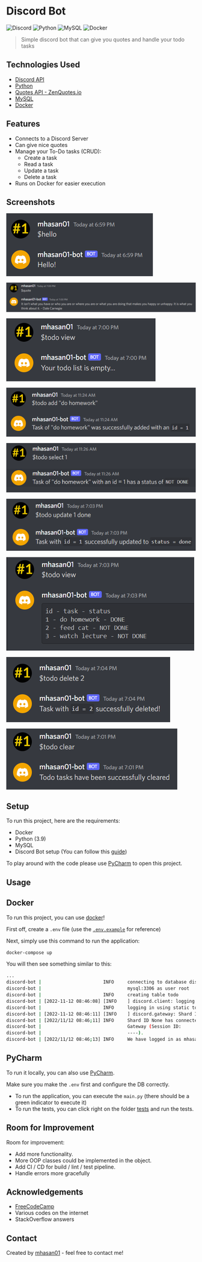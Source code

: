 # Discord Bot

![Discord](https://img.shields.io/badge/Discord-%235865F2.svg?style=for-the-badge&logo=discord&logoColor=white)
![Python](https://img.shields.io/badge/python-3670A0?style=for-the-badge&logo=python&logoColor=ffdd54)
![MySQL](https://img.shields.io/badge/mysql-%2300f.svg?style=for-the-badge&logo=mysql&logoColor=white)
![Docker](https://img.shields.io/badge/docker-%230db7ed.svg?style=for-the-badge&logo=docker&logoColor=white)


> Simple discord bot that can give you quotes and handle your todo tasks

## Technologies Used
- [Discord API](https://discord.com/developers)
- [Python](https://python.org/)
- [Quotes API - ZenQuotes.io](https://zenquotes.io/)
- [MySQL](https://www.mysql.com/)
- [Docker](https://www.docker.com/)

## Features
- Connects to a Discord Server
- Can give nice quotes
- Manage your To-Do tasks (CRUD):
  - Create a task
  - Read a task
  - Update a task
  - Delete a task
- Runs on Docker for easier execution

## Screenshots

![hello](./docs/images/hello.png)

![quote](./docs/images/quote.png)

![view-empty](./docs/images/view-empty.png)

![add](./docs/images/add.png)

![select](./docs/images/select.png)

![update](./docs/images/update.png)

![view](./docs/images/view.png)

![delete](./docs/images/delete.png)

![clear](./docs/images/clear.png)

## Setup

To run this project, here are the requirements:

- Docker
- Python (3.9)
- MySQL
- Discord Bot setup (You can follow this [guide](https://www.freecodecamp.org/news/create-a-discord-bot-with-python/))

To play around with the code please use [PyCharm](https://www.jetbrains.com/pycharm/) to open this project. 


## Usage

## Docker

To run this project, you can use [docker](https://www.docker.com/)!

First off, create a `.env` file (use the [`.env.example`](./.env.example) for reference)

Next, simply use this command to run the application:

```bash
docker-compose up
```

You will then see something similar to this:

```bash
...
discord-bot |                       INFO     connecting to database discord on        db.py:10
discord-bot |                                mysql:3306 as user root
discord-bot |                       INFO     creating table todo                      db.py:21
discord-bot | [2022-11-12 08:46:08] [INFO    ] discord.client: logging in using static token
discord-bot |                       INFO     logging in using static token       client.py:571
discord-bot | [2022-11-12 08:46:11] [INFO    ] discord.gateway: Shard ID None has connected to Gateway (Session ID: ---).
discord-bot | [2022/11/12 08:46;11] INFO     Shard ID None has connected to     gateway.py:560
discord-bot |                                Gateway (Session ID:
discord-bot |                                ----).
discord-bot | [2022/11/12 08:46;13] INFO     We have logged in as mhasan01-bot#--- main.py:15
```

## PyCharm

To run it locally, you can also use [PyCharm](https://www.jetbrains.com/pycharm/).

Make sure you make the `.env` first and configure the DB correctly.

- To run the application, you can execute the `main.py` (there should be a green indicator to execute it)
- To run the tests, you can click right on the folder [tests](./tests) and run the tests.

## Room for Improvement

Room for improvement:
- Add more functionality.
- More OOP classes could be implemented in the object.
- Add CI / CD for build / lint / test pipeline.
- Handle errors more gracefully

## Acknowledgements

- [FreeCodeCamp]([guide](https://www.freecodecamp.org/news/create-a-discord-bot-with-python/))
- Various codes on the internet
- StackOverflow answers


## Contact
Created by [mhasan01](https://mhasan01.com/) - feel free to contact me!
